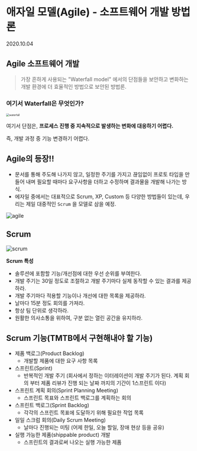 # 애자일 모델(Agile) - 소프트웨어 개발 방법론

2020.10.04



## Agile 소프트웨어 개발

> 가장 흔하게 사용되는 "Waterfall model" 에서의 단점들을 보안하고 변화하는 개발 환경에 더 효율적인 방법으로 보안된 방법론.

### 여기서 Waterfall은 무엇인가?

<img src="https://user-images.githubusercontent.com/62449446/95013052-8dd01a80-0678-11eb-9c62-1791286d381d.png" alt="waterfall" style="zoom:50%;" />

여기서 단점은, **프로세스 진행 중 지속적으로 발생하는 변화에 대응하기 어렵다.**

즉, 개발 과정 중 기능 변경하기 어렵다.



## Agile의 등장!!

* 문서를 통해 주도해 나가지 않고, 일정한 주기를 가지고 끊임없이 프로토 타입을 만들어 내며 필요할 때마다 요구사항을 더하고 수정하며 결과물을 개발해 나가는 방식.
* 에자일 중에서는 대표적으로 Scrum, XP, Custom 등 다양한 방법들이 있는데, 우리는 제일 대중적인 `Scrum` 을 모델로 삼을 예정.

![agile](https://user-images.githubusercontent.com/62449446/95013267-2d41dd00-067a-11eb-8361-5b430c856c81.png)



## Scrum

![scrum](https://user-images.githubusercontent.com/62449446/95013312-80b42b00-067a-11eb-8e70-51ff64133818.jpg)

**Scrum 특성**

* 솔루션에 포함할 기능/개선점에 대한 우선 순위를 부여한다.
* 개발 주기는 30일 정도로 조절하고 개발 주기마다 실제 동작할 수 있는 결과를 제공하라.
* 개발 주기마다 적용할 기능이나 개선에 대한 목록을 제공하라.
* 날마다 15분 정도 회의를 가져라.
* 항상 팀 단위로 생각하라.
* 원활한 의사소통을 위하여, 구분 없는 열린 공간을 유지하라.



## **Scrum 기능**(TMTB에서 구현해내야 할 기능)

- 제품 백로그(Product Backlog)
  - 개발할 제품에 대한 요구 사항 목록
- 스프린트(Sprint)
  - 반복적인 개발 주기 (회사에서 정하는 이터레이션이 개발 주기가 된다. 계획 회의 부터 제품 리뷰가 진행 되는 날짜 까지의 기간이 1스프린트 이다)
- 스프린트 계획 회의(Sprint Planning Meeting)
  - 스프린트 목표와 스프린트 백로그를 계획하는 회의
- 스프린트 백로그(Sprint Backlog)
  - 각각의 스프린트 목표에 도달하기 위해 필요한 작업 목록
- 일일 스크럼 회의(Daily Scrum Meeting)
  - 날마다 진행되는 미팅 (어제 한일, 오늘 할일, 장애 현상 등을 공유)
- 실행 가능한 제품(shippable product) 개발
  - 스프린트의 결과로써 나오는 실행 가능한 제품





[스크럼방법론 참조]: https://ko.wikipedia.org/wiki/%EC%8A%A4%ED%81%AC%EB%9F%BC_(%EC%95%A0%EC%9E%90%EC%9D%BC_%EA%B0%9C%EB%B0%9C_%ED%94%84%EB%A1%9C%EC%84%B8%EC%8A%A4)#.EC.8A.A4.ED.81.AC.EB.9F.BC.EC.9D.98_.EC.A7.84.ED.96.89